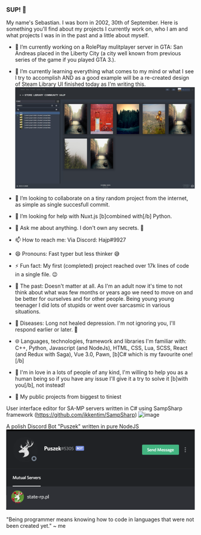 ### SUP! 👋

My name's Sebastian. I was born in 2002, 30th of September.
Here is something you'll find about my projects I currently work on, who I am and what projects I was in in the past and a little about myself.

- 🔭 I’m currently working on a RolePlay mulitplayer server in GTA: San Andreas placed in the Liberty City (a city well known from previous series of the game if you played GTA 3.).
- 🌱 I’m currently learning everything what comes to my mind or what I see I try to accomplish AND as a good example will be a re-created design of Steam Library UI finished today as I'm writing this.
![image](https://github.com/Hy4e/Hy4e/blob/main/2020.12.29-16.04.png)
- 👯 I’m looking to collaborate on a tiny random project from the internet, as simple as single succesfull commit.
- 🤔 I’m looking for help with Nuxt.js [b]combined with[/b] Python.
- 💬 Ask me about anything. I don't own any secrets. 👀
- 📫 How to reach me: Via Discord: Hajp#9927
- 😄 Pronouns: Fast typer but less thinker 😅
- ⚡ Fun fact: My first (completed) project reached over 17k lines of code in a single file. 😉
- 🌟 The past: Doesn't matter at all. As I'm an adult now it's time to not think about what was few months or years ago we need to move on and be better for ourselves and for other people. Being young young teenager I did lots of stupids or went over sarcasmic in various situations.
- 🤒 Diseases: Long not healed depression. I'm not ignoring you, I'll respond earlier or later. 🤙 
- 🌐 Languages, technologies, framework and libraries I'm familiar with: C++, Python, Javascript (and NodeJs), HTML, CSS, Lua, SCSS, React (and Redux with Saga), Vue 3.0, Pawn, [b]C# which is my favourite one![/b]
- 💖 I'm in love in a lots of people of any kind, I'm willing to help you as a human being so if you have any issue I'll give it a try to solve it [b]with you[/b], not instead!

- 📓 My public projects from biggest to tiniest
 
 User interface editor for SA-MP servers written in C# using SampSharp framework (https://github.com/ikkentim/SampSharp)
![image](https://camo.githubusercontent.com/d371165eda4e342ea67672201eabe28ab1a7fe804cd83d24ef95099bd26cdad5/68747470733a2f2f696d6775722e636f6d2f74484c427169472e706e67)
 
A polish Discord Bot "Puszek" written in pure NodeJS
![DiscordBotPreview](https://github.com/Hy4e/Hy4e/blob/main/Zrzut%20ekranu%20(583).png)

"Being programmer means knowing how to code in languages that were not been created yet."
~ me




